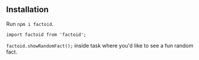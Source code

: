 ## Installation

Run `npm i factoid`.

`import factoid from 'factoid';`

`factoid.showRandomFact();` inside task where you'd like to see a fun random fact.
